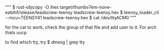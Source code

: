 """
$ rust-objcopy -O ihex target/thumbv7em-none-eabihf/release/leadscrew-teensy leadscrew-teensy.hex
$ teensy_loader_cli --mcu=TEENSY41 leadscrew-teensy.hex
$ cat /dev/ttyACM0
"""

for the cat to work, check the group of that file and add user to it.
For arch thats uucp

to find which tty, try $ dmesg | grep tty
